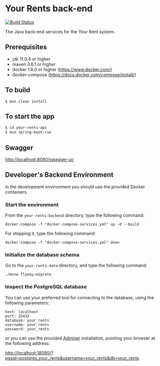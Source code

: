 # Your Rents back-end

[![Build Status](https://api.travis-ci.org/your-rents/your-rents-backend.svg?branch=develop)](https://travis-ci.org/your-rents/your-rents-backend)

The Java back-end services for the Your Rent system.

## Prerequisites

- jdk 11.0.4 or higher
- maven 3.6.1 or higher
- docker 1.6.0 or higher (<https://www.docker.com/>)
- docker-compose (<https://docs.docker.com/compose/install/>)

## To build

`$ mvn clean install`

## To start the app
```bash
$ cd your-rents-api
$ mvn spring-boot:run
```

## Swagger

<http://localhost:8080/swagger-ui/>

## Developer's Backend Environment

In the development environment you should use the provided Docker containers.

### Start the environment

From the `your-rents-backend` directory, type the following command:

```console
docker-compose -f "docker-compose-services.yml" up -d --build
```

For stopping it, type the following command:

```console
docker-compose -f "docker-compose-services.yml" down
```

### Initialize the database schema

Go to the `your-rents-data` directory, and type the following command:

```console
./mvnw flyway:migrate
```

### Inspect the PostgreSQL database

You can use your preferred tool for connecting to the database, using the following parameters:

```properties
host: localhost
port: 25432
database: your_rents
username: your_rents
password: your_rents
```

or you can use the provided [Adminer](https://www.adminer.org/) installation, pointing your browser at the following address:

<http://localhost:18080/?pgsql=postgres_your_rents&username=your_rents&db=your_rents>
